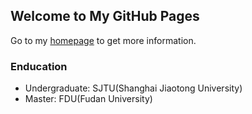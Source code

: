 ## Welcome to My GitHub Pages

Go to my [homepage](https://github.com/DearMrWangwll) to get more information.



### Enducation

- Undergraduate: SJTU(Shanghai Jiaotong University)
- Master: FDU(Fudan University)


